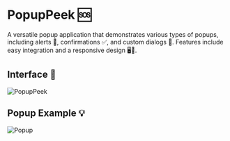 # PopupPeek 🆘

A versatile popup application that demonstrates various types of popups, including alerts 🚨, confirmations ✅, and custom dialogs 💬. Features include easy integration and a responsive design 🖥️📱.

## Interface 📸

![PopupPeek](/PopupPeek.png)

## Popup Example 💡

![Popup](/PopupPeekPopup.png)
